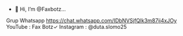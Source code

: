 - 👋 Hi, I’m @Faxbotz...


Grup Whatsapp https://chat.whatsapp.com/IDbNVSjfQlk3m87ij4xJOy
YouTube : Fax Botz✓
Instagram : @duta.slomo25

<!---
Faxbotz/Faxbotz is a ✨ special ✨ repository because its `README.md` (this file) appears on your GitHub profile.
You can click the Preview link to take a look at your changes.
--->
